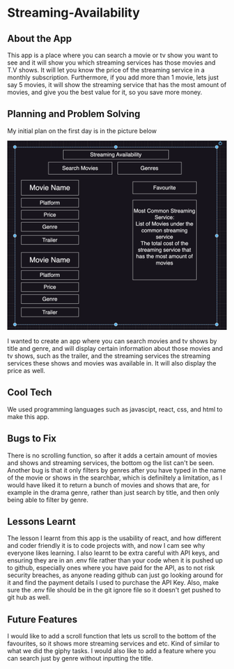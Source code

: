 # Streaming-Availability

## About the App
This app is a place where you can search a movie or tv show you want to see and it will show you which streaming services has those movies and T.V shows. It will let you know the price of the streaming service in a monthly subscription. Furthermore, if you add more than 1 movie, lets just say 5 movies, it will show the streaming service that has the most amount of movies, and give you the best value for it, so you save more money.

## Planning and Problem Solving

My initial plan on the first day is in the picture below
	
![Plan](./plan.png)

I wanted to create an app where you can search movies and tv shows by title and genre, and will display certain information about those movies and tv shows, such as the trailer, and the streaming services the streaming services these shows and movies was available in. It will also display the price as well.

## Cool Tech
We used programming languages such as javascipt, react, css, and html to make this app.

## Bugs to Fix
There is no scrolling function, so after it adds a certain amount of movies and shows and streaming services, the bottom og the list can't be seen. Another bug is that it only filters by genres after you have typed in the name of the movie or shows in the searchbar, which is definiltely a limitation, as I would have liked it to return a bunch of movies and shows that are, for example in the drama genre, rather than just search by title, and then only being able to filter by genre.

## Lessons Learnt
The lesson I learnt from this app is the usability of react, and how different and coder friendly it is to code projects with, and now I cam see why everyone likes learning. I also learnt to be extra careful with API keys, and ensuring they are in an .env file rather than your code when it is pushed up to github, especially ones where you have paid for the API, as to not risk security breaches, as anyone reading github can just go looking around for it and find the payment details I used to purchase the API Key. Also, make sure the .env file should be in the git ignore file so it doesn't get pushed to git hub as well.

## Future Features
I would like to add a scroll function that lets us scroll to the bottom of the favourites, so it shows more streaming services and etc. Kind of similar to what we did the giphy tasks. I would also like to add a feature where you can search just by genre without inputting the title.